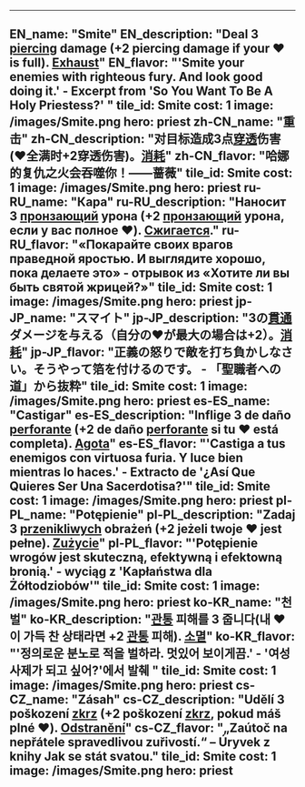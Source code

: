---

EN_name: "Smite"
EN_description: "Deal 3 <u>piercing</u> damage (+2 piercing damage if your ❤️ is full). <u>Exhaust</u>"
EN_flavor: "'Smite your enemies with righteous fury. And look good doing it.' - Excerpt from 'So You Want To Be A Holy Priestess?' "
tile_id: Smite
cost: 1
image: /images/Smite.png
hero: priest
zh-CN_name: "重击"
zh-CN_description: "对目标造成3点<u>穿透</u>伤害(❤️全满时+2穿透伤害)。<u>消耗</u>"
zh-CN_flavor: "哈娜的复仇之火会吞噬你！——蔷薇"
tile_id: Smite
cost: 1
image: /images/Smite.png
hero: priest
ru-RU_name: "Кара"
ru-RU_description: "Наносит 3 <u>пронзающий</u> урона (+2 <u>пронзающий</u> урона, если у вас полное ❤️). <u>Сжигается</u>."
ru-RU_flavor: "«Покарайте своих врагов праведной яростью. И  выглядите хорошо, пока делаете это» - отрывок из «Хотите ли вы быть святой жрицей?»"
tile_id: Smite
cost: 1
image: /images/Smite.png
hero: priest
jp-JP_name: "スマイト"
jp-JP_description: "3の<u>貫通</u>ダメージを与える（自分の❤️が最大の場合は+2）。<u>消耗</u>"
jp-JP_flavor: "正義の怒りで敵を打ち負かしなさい。そうやって箔を付けるのです。 - 「聖職者への道」から抜粋"
tile_id: Smite
cost: 1
image: /images/Smite.png
hero: priest
es-ES_name: "Castigar"
es-ES_description: "Inflige 3 de daño <u>perforante</u> (+2 de daño <u>perforante</u> si tu ❤️ está completa). <u>Agota</u>"
es-ES_flavor: "'Castiga a tus enemigos con virtuosa furia. Y luce bien mientras lo haces.' - Extracto de '¿Así Que Quieres Ser Una Sacerdotisa?'"
tile_id: Smite
cost: 1
image: /images/Smite.png
hero: priest
pl-PL_name: "Potępienie"
pl-PL_description: "Zadaj 3 <u>przenikliwych</u> obrażeń (+2 jeżeli twoje ❤️ jest pełne). <u>Zużycie</u>"
pl-PL_flavor: "'Potępienie wrogów jest skuteczną, efektywną i efektowną bronią.' - wyciąg z 'Kapłaństwa dla Żółtodziobów'"
tile_id: Smite
cost: 1
image: /images/Smite.png
hero: priest
ko-KR_name: "천벌"
ko-KR_description: "<u>관통</u> 피해를 3 줍니다(내 ❤️이 가득 찬 상태라면 +2 <u>관통</u> 피해). <u>소멸</u>"
ko-KR_flavor: "'정의로운 분노로 적을 벌하라. 멋있어 보이게끔.' - '여성 사제가 되고 싶어?'에서 발췌 "
tile_id: Smite
cost: 1
image: /images/Smite.png
hero: priest
cs-CZ_name: "Zásah"
cs-CZ_description: "Udělí 3 poškození <u>zkrz</u> (+2 poškození <u>zkrz</u>, pokud máš plné ❤️). <u>Odstranění</u>"
cs-CZ_flavor: "„Zaútoč na nepřátele spravedlivou zuřivostí.“ – Úryvek z knihy Jak se stát svatou."
tile_id: Smite
cost: 1
image: /images/Smite.png
hero: priest
---